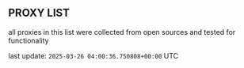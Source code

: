 ## PROXY LIST

all proxies in this list were collected from open sources and tested for functionality

last update: `2025-03-26 04:00:36.750808+00:00` UTC